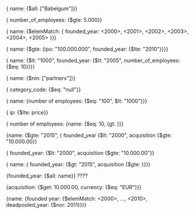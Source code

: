 <!-- EXERCICIOS QUERIES DO BANCO DE DADOS - MongoDB Compass -->


<!-- 1.Todas as empresas cujo nome corresponde a 'Babelgum'. Recupere apenas o campo name. -->
{ name: {$all: ["Babelgum"]}}

<!-- 2. Todas as empresas com mais de 5.000 funcionários. Limite a pesquisa a 20 empresas e classifique-as por number of employees. -->
{ number_of_employees: {$gte: 5.000}}

<!-- 3. Todas as empresas fundadas entre 2000 e 2005, ambos os anos incluídos. Recupere apenas os campos name e founded_year. -->
{ name: {$elemMatch: { founded_year: <2000>, <2001>, <2002>, <2003>, <2004>, <2005> }}}

<!-- 4. Todas as empresas que tiveram um Valor de Avaliação superior a 100.000.000 e foram fundadas antes de 2010. Recupere apenas os campos name e ipo. -->
{ name: {$gte: {ipo: "100.000.000", founded_year: {$lte: "2010"}}}}

<!-- 5. Todas as empresas que tenham menos de 1000 funcionários e tenham sido fundadas antes de 2005. Ordene-as pelo número de funcionários e limite a pesquisa a 10 empresas. -->
{ name: {$lt: "1000", founded_year: {$lt: "2005", number_of_employees: {$eq: 10}}}}

<!-- 6. Todas as empresas que não incluem o campo partners. -->
{ name: {$nin: ["partners"]}}

<!-- 7. Todas as empresas que possuem um tipo nulo de valor no campo category_code. -->
{ category_code: {$eq: "null"}}

<!-- 8. Todas as empresas que têm pelo menos 100 funcionários, mas menos de 1000. Recupere apenas os campos name e number of employees. -->
{ name: {number of employees: {$eq: "100", $lt: "1000"}}}

<!-- 9. Ordene todas as empresas pelo preço de ipo de forma descendente. -->
{ ip: {$lte: price}}

<!-- 10. Recupere as 10 empresas com mais funcionários, ordenado pelo number of employees. -->
{ number of employees: {name: {$eq: 10, {gt: }}}

<!-- 11. Todas as empresas constituídas no segundo semestre do ano. Limite sua pesquisa a 1000 empresas. -->
{name: {$gte: "2015",  { founded_year {$lt: "2000", acquisition {$gte: "10.000.00}}

<!-- 12. Todas as empresas fundadas antes de 2000 que tenham um valor de aquisição superior a 10.000.000. -->
{ founded_year: {$lt: "2000", acquisition {$gte: "10.000.00"}}

<!-- 13. Todas as empresas adquiridas após 2015, ordenam pelo valor de aquisição e recuperam apenas os campos name e acquisition. -->
{ name: { founded_year: {$gt: "2015", acquisition {$gte: <value>}}}}

<!-- 14. Ordene as empresas por seu founded year, recuperando apenas seu name e founded year. -->
{founded_year: {$all: name}} ????

<!-- 15.Todas as empresas constituídas nos primeiros sete dias do mês, incluindo o sétimo. Classifique-os por seu acquisition price de forma descendente. Limite a pesquisa a 10 documentos. -->

<!-- 16. Todas as empresas da «web» category com mais de 4000 empregados. Classifique-os pela quantidade de funcionários em ordem crescente. -->

<!-- 17. Todas as empresas cujo valor de aquisição seja superior a 10.000.000 e a moeda seja 'EUR'. -->
{acquisition:  {$get: 10.000.00, currency: {$eq: "EUR"}}}


<!-- 18. Todas as empresas adquiridas no primeiro trimestre do ano. Limite a pesquisa a 10 empresas e recupere apenas os campos name e acquisition. -->

<!-- 19. Todas as empresas que foram fundadas entre 2000 e 2010, mas não foram adquiridas antes de 2011. -->
{name: {founded year: {$elemMatch: <2000>, ..., <2010>, deadpooled_year: {$nor: 2011}}}}
